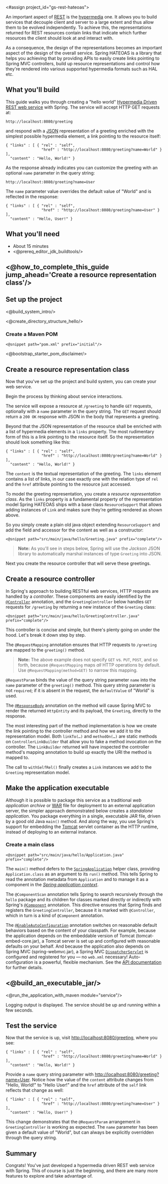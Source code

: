 <#assign project_id="gs-rest-hateoas">

An important aspect of [REST][u-rest] is the [hypermedia][wikipedia-hateoas] one. It allows you to build services that decouple client and server to a large extent and thus allow them to be evolved independently. To achieve this, the representations returned for REST resources contain links that indicate which further resources the client should look at and interact with.

As a consequence, the design of the representations becomes an important aspect of the design of the overall service. Spring HATEOAS is a library that helps you achieving that by providing APIs to easily create links pointing to Spring MVC controllers, build up resource representations and control how they're rendered into various supported hypermedia formats such as HAL etc.

What you'll build
-----------------

This guide walks you through creating a "hello world" [Hypermedia Driven REST web service][u-rest] with Spring. The service will accept HTTP GET requests at:

    http://localhost:8080/greeting

and respond with a [JSON][u-json] representation of a greeting enriched with the simplest possible hypermedia element, a link pointing to the resource itself:

    { "links" : [ { "rel" : "self",
                    "href" : "http://localhost:8080/greeting?name=World" } ],    
      "content" : "Hello, World!" }

As the response already indicates you can customize the greeting with an optional `name` parameter in the query string:

    http://localhost:8080/greeting?name=User

The `name` parameter value overrides the default value of "World" and is reflected in the response:

    { "links" : [ { "rel" : "self",
                    "href" : "http://localhost:8080/greeting?name=User" } ],    
      "content" : "Hello, User!" }


What you'll need
----------------

 - About 15 minutes
 - <@prereq_editor_jdk_buildtools/>

## <@how_to_complete_this_guide jump_ahead='Create a resource representation class'/>


<a name="scratch"></a>
Set up the project
------------------

<@build_system_intro/>

<@create_directory_structure_hello/>

### Create a Maven POM

    <@snippet path="pom.xml" prefix="initial"/>

<@bootstrap_starter_pom_disclaimer/>

<a name="initial"></a>
Create a resource representation class
--------------------------------------

Now that you've set up the project and build system, you can create your web service.

Begin the process by thinking about service interactions.

The service will expose a resource at `/greeting` to handle `GET` requests, optionally with a `name` parameter in the query string. The `GET` request should return a `200 OK` response with JSON in the body that represents a greeting. 

Beyond that the JSON representation of the resource shall be enriched with a list of hypermedia elements in a `links` property. The most rudimentary form of this is a link pointing to the resource itself. So the representation should look something like this:

    { "links" : [ { "rel" : "self",
                    "href" : "http://localhost:8080/greeting?name=World" } ],    
      "content" : "Hello, World!" }

The `content` is the textual representation of the greeting. The `links` element contains a list of links, in our case exactly one with the relation type of `rel` and the `href` attribute pointing to the resource just accessed.

To model the greeting representation, you create a _resource representation class_. 
As the `links` property is a fundamental property of the representation model Spring HATEOAS ships with a base class `ResourceSupport` that allows adding instances of `Link` and makes sure they're getting rendered as shown above.

So you simply create a plain old java object extending `ResourceSupport` and add the field and accessor for the content as well as a constructor:

    <@snippet path="src/main/java/hello/Greeting.java" prefix="complete"/>


> **Note:** As you'll see in steps below, Spring will use the _Jackson_ JSON library to automatically marshal instances of type `Greeting` into JSON.

Next you create the resource controller that will serve these greetings.


Create a resource controller
------------------------------

In Spring's approach to building RESTful web services, HTTP requests are handled by a _controller_. These components are easily identified by the [`@Controller`][] annotation, and the `GreetingController` below handles `GET` requests for `/greeting` by returning a new instance of the `Greeting` class:

    <@snippet path="src/main/java/hello/GreetingController.java" prefix="complete"/>

This controller is concise and simple, but there's plenty going on under the hood. Let's break it down step by step.

The `@RequestMapping` annotation ensures that HTTP requests to `/greeting` are mapped to the `greeting()` method.

> **Note:** The above example does not specify `GET` vs. `PUT`, `POST`, and so forth, because `@RequestMapping` maps _all_ HTTP operations by default. Use `@RequestMapping(method=GET)` to narrow this mapping.

`@RequestParam` binds the value of the query string parameter `name` into the `name` parameter of the `greeting()` method. This query string parameter is not `required`; if it is absent in the request, the `defaultValue` of "World" is used.

The [`@ResponseBody`][] annotation on the method will cause Spring MVC to render the returned `HttpEntity` and its payload, the `Greeting`, directly to the response.

The most interesting part of the method implementation is how we create the link pointing to the controller method and how we add it to the representation model. Both `linkTo(…)` and `methodOn(…)` are static methods on `ControllerLinkBuilder` that allow you to fake a method invocation on the controller. The `LinkBuilder` returned will have inspected the controller method's mapping annotation to build up exactly the URI the method is mapped to.

The call to `withSelfRel()` finally creates a `Link` instances we add to the `Greeting` representation model.


Make the application executable
-------------------------------

Although it is possible to package this service as a traditional _web application archive_ or [WAR][u-war] file for deployment to an external application server, the simpler approach demonstrated below creates a _standalone application_. You package everything in a single, executable JAR file, driven by a good old Java `main()` method. And along the way, you use Spring's support for embedding the [Tomcat][u-tomcat] servlet container as the HTTP runtime, instead of deploying to an external instance.

### Create a main class

    <@snippet path="src/main/java/hello/Application.java" prefix="complete"/>

The `main()` method defers to the [`SpringApplication`][] helper class, providing `Application.class` as an argument to its `run()` method. This tells Spring to read the annotation metadata from `Application` and to manage it as a component in the _[Spring application context][u-application-context]_.

The `@ComponentScan` annotation tells Spring to search recursively through the `hello` package and its children for classes marked directly or indirectly with Spring's [`@Component`][] annotation. This directive ensures that Spring finds and registers the `GreetingController`, because it is marked with `@Controller`, which in turn is a kind of `@Component` annotation.

The [`@EnableAutoConfiguration`][] annotation switches on reasonable default behaviors based on the content of your classpath. For example, because the application depends on the embeddable version of Tomcat (tomcat-embed-core.jar), a Tomcat server is set up and configured with reasonable defaults on your behalf. And because the application also depends on Spring MVC (spring-webmvc.jar), a Spring MVC [`DispatcherServlet`][] is configured and registered for you — no `web.xml` necessary! Auto-configuration is a powerful, flexible mechanism. See the [API documentation][`@EnableAutoConfiguration`] for further details.

## <@build_an_executable_jar/>

<@run_the_application_with_maven module="service"/>

Logging output is displayed. The service should be up and running within a few seconds.


Test the service
----------------

Now that the service is up, visit <http://localhost:8080/greeting>, where you see:

    { "links" : [ { "rel" : "self",
                    "href" : "http://localhost:8080/greeting?name=World" } ],    
      "content" : "Hello, World!" }

Provide a `name` query string parameter with <http://localhost:8080/greeting?name=User>. Notice how the value of the `content` attribute changes from "Hello, World!" to "Hello User!" and the `href` attribute of the `self` link reflects that change as well:

    { "links" : [ { "rel" : "self",
                    "href" : "http://localhost:8080/greeting?name=User" } ],    
      "content" : "Hello, User!" }

This change demonstrates that the `@RequestParam` arrangement in `GreetingController` is working as expected. The `name` parameter has been given a default value of "World", but can always be explicitly overridden through the query string.

Summary
-------

Congrats! You've just developed a hypermedia driven REST web service with Spring. This of course is just the beginning, and there are many more features to explore and take advantage of.

[wikipedia-hateoas]: http://en.wikipedia.org/wiki/HATEOAS
[u-rest]: /understanding/REST
[u-json]: /understanding/JSON
[jackson]: http://wiki.fasterxml.com/JacksonHome
[u-war]: /understanding/WAR
[u-tomcat]: /understanding/Tomcat
[u-application-context]: /understanding/application-context
[`@Controller`]: http://static.springsource.org/spring/docs/current/javadoc-api/org/springframework/stereotype/Controller.html
[`SpringApplication`]: http://static.springsource.org/spring-bootstrap/docs/0.5.0.BUILD-SNAPSHOT/javadoc-api/org/springframework/bootstrap/SpringApplication.html
[`@EnableAutoConfiguration`]: http://static.springsource.org/spring-bootstrap/docs/0.5.0.BUILD-SNAPSHOT/javadoc-api/org/springframework/bootstrap/context/annotation/SpringApplication.html
[`@Component`]: http://static.springsource.org/spring/docs/current/javadoc-api/org/springframework/stereotype/Component.html
[`@ResponseBody`]: http://static.springsource.org/spring/docs/current/javadoc-api/org/springframework/web/bind/annotation/ResponseBody.html
[`MappingJackson2HttpMessageConverter`]: http://static.springsource.org/spring/docs/current/javadoc-api/org/springframework/http/converter/json/MappingJackson2HttpMessageConverter.html
[`DispatcherServlet`]: http://static.springsource.org/spring/docs/current/javadoc-api/org/springframework/web/servlet/DispatcherServlet.html

